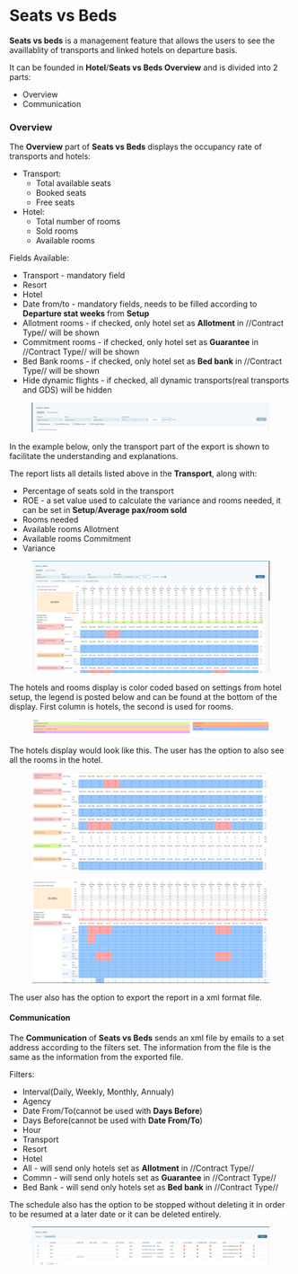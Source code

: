 # Seats vs Beds

**Seats vs beds** is a management feature that allows the users to see the availlablity of transports and linked hotels on departure basis.

It can be founded in **Hotel**/**Seats vs Beds Overview** and is divided into 2 parts:

* Overview
* Communication

### Overview <a href="#overview" id="overview"></a>

The **Overview** part of **Seats vs Beds** displays the occupancy rate of transports and hotels:

* Transport:
  * Total available seats
  * Booked seats
  * Free seats
* Hotel:
  * Total number of rooms
  * Sold rooms
  * Available rooms

Fields Available:

* Transport - mandatory field
* Resort
* Hotel
* Date from/to - mandatory fields, needs to be filled according to **Departure stat weeks** from **Setup**
* Allotment rooms - if checked, only hotel set as **Allotment** in //Contract Type// will be shown
* Commitment rooms - if checked, only hotel set as **Guarantee** in //Contract Type// will be shown
* Bed Bank rooms - if checked, only hotel set as **Bed bank** in //Contract Type// will be shown
* Hide dynamic flights - if checked, all dynamic transports(real transports and GDS) will be hidden

<figure><img src=".gitbook/assets/image (6) (1) (1) (1) (1) (1) (1) (1) (1) (1) (1) (1) (1) (1) (1) (1) (1) (1) (1) (1) (1).png" alt=""><figcaption></figcaption></figure>

In the example below, only the transport part of the export is shown to facilitate the understanding and explanations.

The report lists all details listed above in the **Transport**, along with:

* Percentage of seats sold in the transport
* ROE - a set value used to calculate the variance and rooms needed, it can be set in **Setup**/**Average pax/room sold**
* Rooms needed
* Available rooms Allotment
* Available rooms Commitment
* Variance

<figure><img src=".gitbook/assets/image (1) (1) (1) (1) (1) (1) (1) (1) (1) (1) (1) (1) (1) (1) (1) (1) (1) (1) (1) (1) (1) (1) (1) (1) (1) (1) (1) (1) (1) (1) (1) (1) (1) (1) (1) (1) (1) (1) (1) (1) (1) (1) (1) (1) (1) (1) (1) (1) (1).png" alt=""><figcaption></figcaption></figure>

The hotels and rooms display is color coded based on settings from hotel setup, the legend is posted below and can be found at the bottom of the display. First column is hotels, the second is used for rooms.

<figure><img src=".gitbook/assets/image (2) (1) (1) (1) (1) (1) (1) (1) (1) (1) (1) (1) (1) (1) (1) (1) (1) (1) (1) (1) (1) (1) (1) (1) (1) (1) (1) (1) (1) (1) (1) (1) (1) (1) (1) (1) (1) (1) (1).png" alt=""><figcaption></figcaption></figure>

The hotels display would look like this. The user has the option to also see all the rooms in the hotel.

<figure><img src=".gitbook/assets/image (3) (1) (1) (1) (1) (1) (1) (1) (1) (1) (1) (1) (1) (1) (1) (1) (1) (1) (1) (1) (1) (1) (1) (1) (1) (1) (1) (1) (1) (1) (1) (1) (1) (1).png" alt=""><figcaption></figcaption></figure>

<figure><img src=".gitbook/assets/image (4) (1) (1) (1) (1) (1) (1) (1) (1) (1) (1) (1) (1) (1) (1) (1) (1) (1) (1) (1) (1) (1) (1) (1) (1) (1) (1) (1).png" alt=""><figcaption></figcaption></figure>

The user also has the option to export the report in a xml format file.

#### Communication <a href="#communication" id="communication"></a>

The **Communication** of **Seats vs Beds** sends an xml file by emails to a set address according to the filters set. The information from the file is the same as the information from the exported file.

Filters:

* Interval(Daily, Weekly, Monthly, Annualy)
* Agency
* Date From/To(cannot be used with **Days Before**)
* Days Before(cannot be used with **Date From/To**)
* Hour
* Transport
* Resort
* Hotel
* All - will send only hotels set as **Allotment** in //Contract Type//
* Commn - will send only hotels set as **Guarantee** in //Contract Type//
* Bed Bank - will send only hotels set as **Bed bank** in //Contract Type//

The schedule also has the option to be stopped without deleting it in order to be resumed at a later date or it can be deleted entirely.

<figure><img src=".gitbook/assets/image (5) (1) (1) (1) (1) (1) (1) (1) (1) (1) (1) (1) (1) (1) (1) (1) (1) (1) (1) (1) (1) (1) (1) (1) (1) (1) (1).png" alt=""><figcaption></figcaption></figure>
